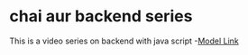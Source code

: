 # chai aur backend series

This is a video series on backend with java script
-[Model Link](https://app.eraser.io/workspace/YtPqZ1VogxGy1jzIDkzj?origin=share)